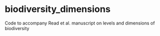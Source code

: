 # biodiversity_dimensions
Code to accompany Read et al. manuscript on levels and dimensions of biodiversity
